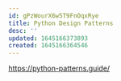 ```yaml
---
id: gPzWourX6w5T9FnOqxRye
title: Python Design Patterns
desc: ''
updated: 1645166373893
created: 1645166364546
---
```


<https://python-patterns.guide/>
